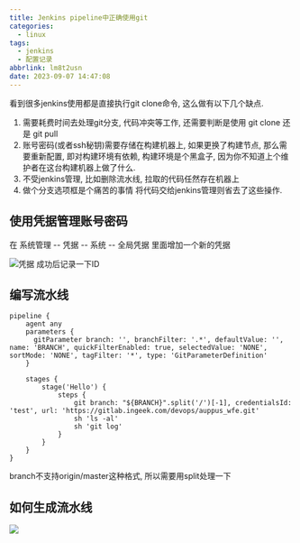 ```yaml
---
title: Jenkins pipeline中正确使用git
categories:
  - linux
tags:
  - jenkins
  - 配置记录
abbrlink: lm8t2usn
date: 2023-09-07 14:47:08
---
```


看到很多jenkins使用都是直接执行git clone命令, 这么做有以下几个缺点.
1. 需要耗费时间去处理git分支, 代码冲突等工作, 还需要判断是使用 git clone 还是 git pull
2. 账号密码(或者ssh秘钥)需要存储在构建机器上, 如果更换了构建节点, 那么需要重新配置, 即对构建环境有依赖, 构建环境是个黑盒子, 因为你不知道上个维护者在这台构建机器上做了什么.
3. 不受jenkins管理, 比如删除流水线, 拉取的代码任然存在机器上
4. 做个分支选项框是个痛苦的事情
将代码交给jenkins管理则省去了这些操作.
## 使用凭据管理账号密码
在 系统管理 -- 凭据 -- 系统 -- 全局凭据 里面增加一个新的凭据


![凭据](https://static.zahui.fan/images/202309071447808.png)
成功后记录一下ID

## 编写流水线

```pipeline
pipeline {
    agent any
    parameters {
      gitParameter branch: '', branchFilter: '.*', defaultValue: '', name: 'BRANCH', quickFilterEnabled: true, selectedValue: 'NONE', sortMode: 'NONE', tagFilter: '*', type: 'GitParameterDefinition'
    }

    stages {
        stage('Hello') {
            steps {
                git branch: "${BRANCH}".split('/')[-1], credentialsId: 'test', url: 'https://gitlab.ingeek.com/devops/auppus_wfe.git'
                sh 'ls -al'
                sh 'git log'
            }
        }
    }
}

```
branch不支持origin/master这种格式, 所以需要用split处理一下
## 如何生成流水线
![](https://static.zahui.fan/images/202309071527237.png)